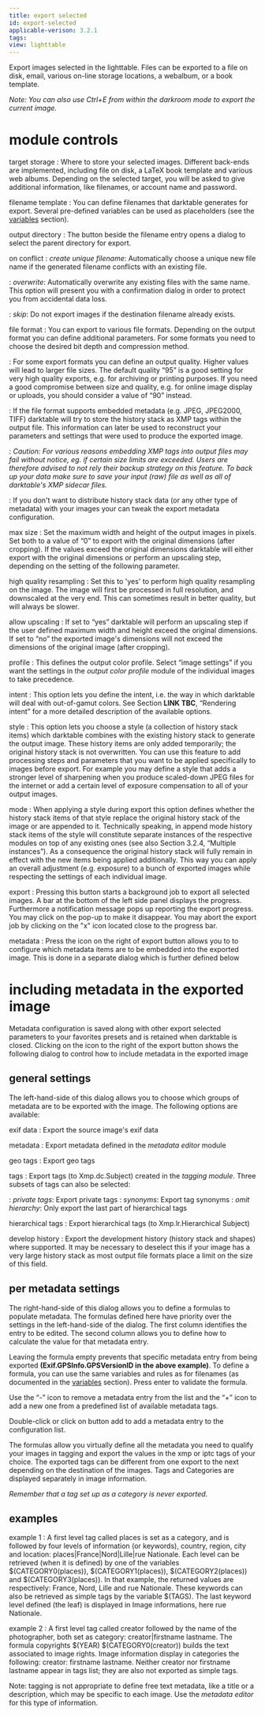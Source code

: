 ```yaml
---
title: export selected
id: export-selected
applicable-verison: 3.2.1
tags: 
view: lighttable
---
```


Export images selected in the lighttable. Files can be exported to a file on disk, email, various on-line storage locations, a webalbum, or a book template. 

_Note: You can also use Ctrl+E from within the darkroom mode to export the current image._

# module controls

target storage
: Where to store your selected images. Different back-ends are implemented, including file on disk, a LaTeX book template and various web albums. Depending on the selected target, you will be asked to give additional information, like filenames, or account name and password.

filename template
: You can define filenames that darktable generates for export. Several pre-defined variables can be used as placeholders (see the [variables](../../../special-topics/variables.md) section).

output directory
: The button beside the filename entry opens a dialog to select the parent directory for export.

on conflict
: _create unique filename_: Automatically choose a unique new file name if the generated filename conflicts with an existing file. 

: _overwrite_: Automatically overwrite any existing files with the same name. This option will present you with a confirmation dialog in order to protect you from accidental data loss. 

: _skip_: Do not export images if the destination filename already exists.


file format
: You can export to various file formats. Depending on the output format you can define additional parameters. For some formats you need to choose the desired bit depth and compression method.

: For some export formats you can define an output quality. Higher values will lead to larger file sizes. The default quality “95” is a good setting for very high quality exports, e.g. for archiving or printing purposes. If you need a good compromise between size and quality, e.g. for online image display or uploads, you should consider a value of “90” instead.

: If the file format supports embedded metadata (e.g. JPEG, JPEG2000, TIFF) darktable will try to store the history stack as XMP tags within the output file. This information can later be used to reconstruct your parameters and settings that were used to produce the exported image.

: _Caution: For various reasons embedding XMP tags into output files may fail without notice, eg. if certain size limits are exceeded. Users are therefore advised to not rely their backup strategy on this feature. To back up your data make sure to save your input (raw) file as well as all of darktable's XMP sidecar files._

: If you don't want to distribute history stack data (or any other type of metadata) with your images your can tweak the export metadata configuration.

max size
: Set the maximum width and height of the output images in pixels. Set both to a value of “0” to export with the original dimensions (after cropping). If the values exceed the original dimensions darktable will either export with the original dimensions or perform an upscaling step, depending on the setting of the following parameter.

high quality resampling
: Set this to 'yes' to perform high quality resampling on the image. The image will first be processed in full resolution, and downscaled at the very end. This can sometimes result in better quality, but will always be slower.

allow upscaling
: If set to “yes” darktable will perform an upscaling step if the user defined maximum width and height exceed the original dimensions. If set to “no” the exported image's dimensions will not exceed the dimensions of the original image (after cropping).

profile
: This defines the output color profile. Select “image settings” if you want the settings in the _output color profile_ module of the individual images to take precedence.

intent
: This option lets you define the intent, i.e. the way in which darktable will deal with out-of-gamut colors. See Section **LINK TBC**, “Rendering intent” for a more detailed description of the available options.

style
: This option lets you choose a style (a collection of history stack items) which darktable combines with the existing history stack to generate the output image. These history items are only added temporarily; the original history stack is not overwritten. You can use this feature to add processing steps and parameters that you want to be applied specifically to images before export. For example you may define a style that adds a stronger level of sharpening when you produce scaled-down JPEG files for the internet or add a certain level of exposure compensation to all of your output images. 

mode
: When applying a style during export this option defines whether the history stack items of that style replace the original history stack of the image or are appended to it. Technically speaking, in append mode history stack items of the style will constitute separate instances of the respective modules on top of any existing ones (see also Section 3.2.4, “Multiple instances”). As a consequence the original history stack will fully remain in effect with the new items being applied additionally. This way you can apply an overall adjustment (e.g. exposure) to a bunch of exported images while respecting the settings of each individual image.

export
: Pressing this button starts a background job to export all selected images. A bar at the bottom of the left side panel displays the progress. Furthermore a notification message pops up reporting the export progress. You may click on the pop-up to make it disappear. You may abort the export job by clicking on the "x" icon located close to the progress bar.

metadata
: Press the icon on the right of export button allows you to to configure which metadata items are to be embedded into the exported image. This is done in a separate dialog which is further defined below

# including metadata in the exported image

Metadata configuration is saved along with other export selected parameters to your favorites presets and is retained when darktable is closed. Clicking on the icon to the right of the export button shows the following dialog to control how to include metadata in the exported image

## general settings

The left-hand-side of this dialog allows you to choose which groups of metadata are to be exported with the image. The following options are available:

exif data
: Export the source image's exif data

metadata
: Export metadata defined in the _metadata editor_ module

geo tags
: Export geo tags

tags
: Export tags (to Xmp.dc.Subject) created in the _tagging module_. Three subsets of tags can also be selected:

: _private tags_: Export private tags
: _synonyms_: Export tag synonyms
: _omit hierarchy_: Only export the last part of hierarchical tags

hierarchical tags
: Export hierarchical tags (to Xmp.lr.Hierarchical Subject)

develop history
: Export the development history (history stack and shapes) where supported. It may be necessary to deselect this if your image has a very large history stack as most output file formats place a limit on the size of this field.

## per metadata settings

The right-hand-side of this dialog allows you to define a formulas to populate metadata. The formulas defined here have priority over the settings in the left-hand-side of the dialog. The first column identifies the entry to be edited. The second column allows you to define how to calculate the value for that metadata entry. 

Leaving the formula empty prevents that specific metadata entry from being exported **(Exif.GPSInfo.GPSVersionID in the above example)**. To define a formula, you can use the same variables and rules as for filenames (as documented in the [variables](../../../special-topics/variables.md) section). Press enter to validate the formula.

Use the “-” icon to remove a metadata entry from the list and the “+” icon to add a new one from a predefined list of available metadata tags.

Double-click or click on button add to add a metadata entry to the configuration list.

The formulas allow you virtually define all the metadata you need to qualify your images in tagging and export the values in the xmp or iptc tags of your choice. The exported tags can be different from one export to the next depending on the destination of the images. Tags and Categories are displayed separately in image information.

_Remember that a tag set up as a category is never exported._

## examples

example 1
: A first level tag called places is set as a category, and is followed by four levels of information (or keywords), country, region, city and location: places|France|Nord|Lille|rue Nationale. Each level can be retrieved (when it is defined) by one of the variables $(CATEGORY0(places)), $(CATEGORY1(places)), $(CATEGORY2(places)) and $(CATEGORY3(places)). In that example, the returned values are respectively: France, Nord, Lille and rue Nationale. These keywords can also be retrieved as simple tags by the variable $(TAGS). The last keyword level defined (the leaf) is displayed in Image informations, here rue Nationale.

example 2
: A first level tag called creator followed by the name of the photographer, both set as category: creator|firstname lastname. The formula copyrights $(YEAR) $(CATEGORY0(creator)) builds the text associated to image rights. Image information display in categories the following: creator: firstname lastname. Neither creator nor firstname lastname appear in tags list; they are also not exported as simple tags.

Note: tagging is not appropriate to define free text metadata, like a title or a description, which may be specific to each image. Use the _metadata editor_ for this type of information.
